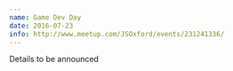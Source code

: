 ```yaml
---
name: Game Dev Day
date: 2016-07-23
info: http://www.meetup.com/JSOxford/events/231241336/
---
```


Details to be announced

